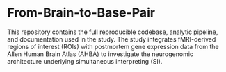 # From-Brain-to-Base-Pair
This repository contains the full reproducible codebase, analytic pipeline, and documentation used in the study. The study integrates fMRI-derived regions of interest (ROIs) with postmortem gene expression data from the Allen Human Brain Atlas (AHBA) to investigate the neurogenomic architecture underlying simultaneous interpreting (SI).
